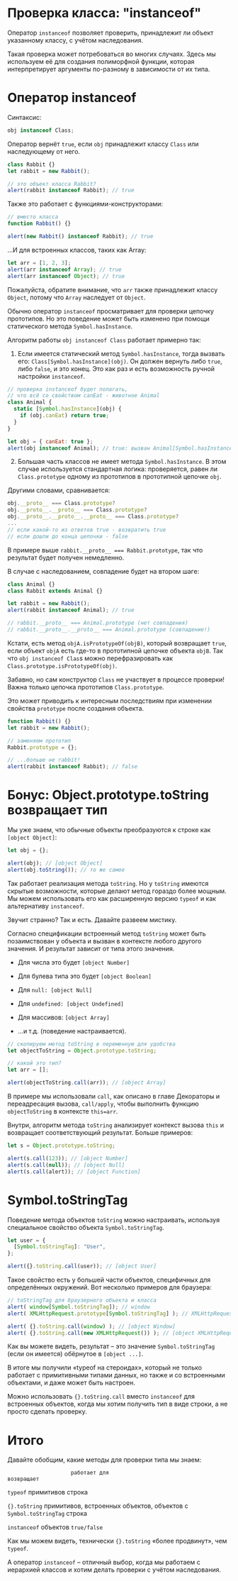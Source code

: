 # Проверка класса: "instanceof"

Оператор `instanceof` позволяет проверить, принадлежит ли объект указанному классу, с учётом наследования.

Такая проверка может потребоваться во многих случаях. Здесь мы используем её для создания полиморфной функции, которая интерпретирует аргументы по-разному в зависимости от их типа.

# Оператор instanceof

Синтаксис:

```javascript
obj instanceof Class;
```

Оператор вернёт `true`, если `obj` принадлежит классу `Class` или наследующему от него.

```javascript
class Rabbit {}
let rabbit = new Rabbit();

// это объект класса Rabbit?
alert(rabbit instanceof Rabbit); // true
```

Также это работает с функциями-конструкторами:

```javascript
// вместо класса
function Rabbit() {}

alert(new Rabbit() instanceof Rabbit); // true
```

…И для встроенных классов, таких как Array:

```javascript
let arr = [1, 2, 3];
alert(arr instanceof Array); // true
alert(arr instanceof Object); // true
```

Пожалуйста, обратите внимание, что `arr` также принадлежит классу `Object`, потому что `Array` наследует от `Object`.

Обычно оператор `instanceof` просматривает для проверки цепочку прототипов. Но это поведение может быть изменено при помощи статического метода `Symbol.hasInstance`.

Алгоритм работы `obj instanceof Class` работает примерно так:

1. Если имеется статический метод `Symbol.hasInstance`, тогда вызвать его: `Class[Symbol.hasInstance](obj)`. Он должен вернуть либо `true`, либо `false`, и это конец. Это как раз и есть возможность ручной настройки `instanceof`.

```javascript
// проверка instanceof будет полагать,
// что всё со свойством canEat - животное Animal
class Animal {
  static [Symbol.hasInstance](obj) {
    if (obj.canEat) return true;
  }
}

let obj = { canEat: true };
alert(obj instanceof Animal); // true: вызван Animal[Symbol.hasInstance](obj)
```

2. Большая часть классов не имеет метода `Symbol.hasInstance`. В этом случае используется стандартная логика: проверяется, равен ли `Class.prototype` одному из прототипов в прототипной цепочке `obj`.

Другими словами, сравнивается:

```javascript
obj.__proto__ === Class.prototype?
obj.__proto__.__proto__ === Class.prototype?
obj.__proto__.__proto__.__proto__ === Class.prototype?
...
// если какой-то из ответов true - возвратить true
// если дошли до конца цепочки - false
```

В примере выше `rabbit.__proto__ === Rabbit.prototype`, так что результат будет получен немедленно.

В случае с наследованием, совпадение будет на втором шаге:

```javascript
class Animal {}
class Rabbit extends Animal {}

let rabbit = new Rabbit();
alert(rabbit instanceof Animal); // true

// rabbit.__proto__ === Animal.prototype (нет совпадения)
// rabbit.__proto__.__proto__ === Animal.prototype (совпадение!)
```

Кстати, есть метод `objA.isPrototypeOf(objB)`, который возвращает `true`, если объект `objA` есть где-то в прототипной цепочке объекта `objB`. Так что `obj instanceof Clas`s можно перефразировать как `Class.prototype.isPrototypeOf(obj)`.

Забавно, но сам конструктор `Class` не участвует в процессе проверки! Важна только цепочка прототипов `Class.prototype`.

Это может приводить к интересным последствиям при изменении свойства `prototype` после создания объекта.

```javascript
function Rabbit() {}
let rabbit = new Rabbit();

// заменяем прототип
Rabbit.prototype = {};

// ...больше не rabbit!
alert(rabbit instanceof Rabbit); // false
```

# Бонус: Object.prototype.toString возвращает тип

Мы уже знаем, что обычные объекты преобразуются к строке как `[object Object]`:

```javascript
let obj = {};

alert(obj); // [object Object]
alert(obj.toString()); // то же самое
```

Так работает реализация метода `toString`. Но у `toString` имеются скрытые возможности, которые делают метод гораздо более мощным. Мы можем использовать его как расширенную версию `typeof` и как альтернативу `instanceof`.

Звучит странно? Так и есть. Давайте развеем мистику.

Согласно спецификации встроенный метод `toString` может быть позаимствован у объекта и вызван в контексте любого другого значения. И результат зависит от типа этого значения.

- Для числа это будет `[object Number]`

- Для булева типа это будет `[object Boolean]`

- Для `null: [object Null]`

- Для `undefined: [object Undefined]`

- Для массивов: `[object Array]`

- …и т.д. (поведение настраивается).

```javascript
// скопируем метод toString в переменную для удобства
let objectToString = Object.prototype.toString;

// какой это тип?
let arr = [];

alert(objectToString.call(arr)); // [object Array]
```

В примере мы использовали `call`, как описано в главе Декораторы и переадресация вызова, `call/apply`, чтобы выполнить функцию `objectToString` в контексте `this=arr`.

Внутри, алгоритм метода `toString` анализирует контекст вызова `this` и возвращает соответствующий результат. Больше примеров:

```javascript
let s = Object.prototype.toString;

alert(s.call(123)); // [object Number]
alert(s.call(null)); // [object Null]
alert(s.call(alert)); // [object Function]
```

# Symbol.toStringTag

Поведение метода объектов `toString` можно настраивать, используя специальное свойство объекта `Symbol.toStringTag`.

```javascript
let user = {
  [Symbol.toStringTag]: "User",
};

alert({}.toString.call(user)); // [object User]
```
Такое свойство есть у большей части объектов, специфичных для определённых окружений. Вот несколько примеров для браузера:
```javascript
// toStringTag для браузерного объекта и класса
alert( window[Symbol.toStringTag]); // window
alert( XMLHttpRequest.prototype[Symbol.toStringTag] ); // XMLHttpRequest

alert( {}.toString.call(window) ); // [object Window]
alert( {}.toString.call(new XMLHttpRequest()) ); // [object XMLHttpRequest]
```
Как вы можете видеть, результат – это значение `Symbol.toStringTag` (если он имеется) обёрнутое в `[object ...]`.

В итоге мы получили «typeof на стероидах», который не только работает с примитивными типами данных, но также и со встроенными объектами, и даже может быть настроен.

Можно использовать `{}.toString.call` вместо `instanceof` для встроенных объектов, когда мы хотим получить тип в виде строки, а не просто сделать проверку.

# Итого

Давайте обобщим, какие методы для проверки типа мы знаем:

                        работает для                                                          возвращает

`typeof`                примитивов                                                            строка

`{}.toString`           примитивов, встроенных объектов, объектов с `Symbol.toStringTag`      строка

`instanceof`            объектов                                                             `true/false`

Как мы можем видеть, технически `{}.toString` «более продвинут», чем `typeof`.

А оператор `instanceof` – отличный выбор, когда мы работаем с иерархией классов и хотим делать проверки с учётом наследования.
